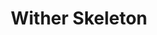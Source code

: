 ---
title: "Wither Skeleton"
draft: false
category: "High Performance"
weight: 5

product:
  id: "wither-skeleton"
  name: "Wither Skeleton"
  price: "42.00"

  customFields:
    - name: "RAM"
      type: "readonly"
      value: "10 GiB"

    - name: "STORAGE"
      type: "readonly"
      value: "100 GiB"

    - name: "nodemodel"
      type: "hidden"
      value: "m3"

    - name: "DATABASES"
      type: "readonly"
      value: 1

    - name: "SNAPSHOTS"
      type: "readonly"
      value: 10
      
    - name: "PANEL USERS"
      type: "readonly"
      value: 10
      
    - name: "SERVER TYPE"
      options: "vanilla|paper|fabric|spongevanilla|forge"


  selectedPlan: "monthly-plan"

  availablePlans:
    - id: "monthly-plan"
      name: "Monthly Subscription"
      frequency: "monthly"
      interval: 1
      itemPrice: 42.00
---